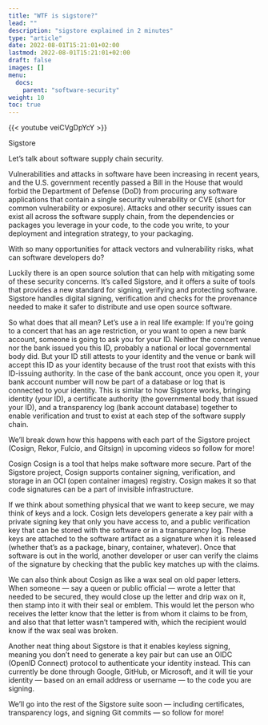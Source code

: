 ```yaml
---
title: "WTF is sigstore?"
lead: ""
description: "sigstore explained in 2 minutes"
type: "article"
date: 2022-08-01T15:21:01+02:00
lastmod: 2022-08-01T15:21:01+02:00
draft: false
images: []
menu:
  docs:
    parent: "software-security"
weight: 10
toc: true
---
```


{{< youtube veiCVgDpYcY >}}

Sigstore

Let’s talk about software supply chain security. 

Vulnerabilities and attacks in software have been increasing in recent years, and the U.S. government recently passed a Bill in the House that would forbid the Department of Defense (DoD) from procuring any software applications that contain a single security vulnerability or CVE (short for common vulnerability or exposure). Attacks and other security issues can exist all across the software supply chain, from the dependencies or packages you leverage in your code, to the code you write, to your deployment and integration strategy, to your packaging. 

With so many opportunities for attack vectors and vulnerability risks, what can software developers do?

Luckily there is an open source solution that can help with mitigating some of these security concerns. It’s called Sigstore, and it offers a suite of tools that provides a new standard for signing, verifying and protecting software. Sigstore handles digital signing, verification and checks for the provenance needed to make it safer to distribute and use open source software.

So what does that all mean? Let’s use a in real life example:
If you’re going to a concert that has an age restriction, or you want to open a new bank account, someone is going to ask you for your ID. Neither the concert venue nor the bank issued you this ID, probably a national or local governmental body did. But your ID still attests to your identity and the venue or bank will accept this ID as your identity because of the trust root that exists with this ID-issuing authority. In the case of the bank account, once you open it, your bank account number will now be part of a database or log that is connected to your identity. This is similar to how Sigstore works, bringing identity (your ID), a certificate authority (the governmental body that issued your ID), and a transparency log (bank account database) together to enable verification and trust to exist at each step of the software supply chain.

We’ll break down how this happens with each part of the Sigstore project (Cosign, Rekor, Fulcio, and Gitsign) in upcoming videos so follow for more!

Cosign
Cosign is a tool that helps make software more secure. Part of the Sigstore project, Cosign supports container signing, verification, and storage in an OCI (open container images) registry. Cosign makes it so that code signatures can be a part of invisible infrastructure.

If we think about something physical that we want to keep secure, we may think of keys and a lock. Cosign lets developers generate a key pair with a private signing key that only you have access to, and a public verification key that can be stored with the software or in a transparency log. These keys are attached to the software artifact as a signature when it is released (whether that’s as a package, binary, container, whatever). Once that software is out in the world, another developer or user can verify the claims of the signature by checking that the public key matches up with the claims. 

We can also think about Cosign as like a wax seal on old paper letters. When someone — say a queen or public official — wrote a letter that needed to be secured, they would close up the letter and drip wax on it, then stamp into it with their seal or emblem. This would let the person who receives the letter know that the letter is from whom it claims to be from, and also that that letter wasn’t tampered with, which the recipient would know if the wax seal was broken. 

Another neat thing about Sigstore is that it enables keyless signing, meaning you don’t need to generate a key pair but can use an OIDC (OpenID Connect) protocol to authenticate your identity instead. This can currently be done through Google, GitHub, or Microsoft, and it will tie your identity — based on an email address or username — to the code you are signing.

We’ll go into the rest of the Sigstore suite soon — including certificates, transparency logs, and signing Git commits — so follow for more!
